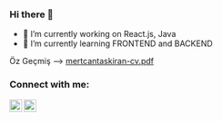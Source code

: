 ### Hi there 👋

- 🔭 I’m currently working on React.js, Java
- 🌱 I’m currently learning FRONTEND and BACKEND

Öz Geçmiş --> [mertcantaskiran-cv.pdf](https://github.com/mertcan-taskiran/mertcan-taskiran/files/11405671/mertcantaskiran-cv.pdf)


### Connect with me:

[<img align="left" alt="mertcan.tskrn | Instagram" width="22px" src="https://raw.githubusercontent.com/peterthehan/peterthehan/master/assets/instagram.svg" />][instagram]
[<img align="left" alt="yourusername | LinkedIn" width="22px" src="https://raw.githubusercontent.com/peterthehan/peterthehan/master/assets/linkedin.svg" />][linkedin]

[instagram]: https://instagram.com/mertcan.tskrn/
[linkedin]: https://linkedin.com/in/mertcntaskiran/
